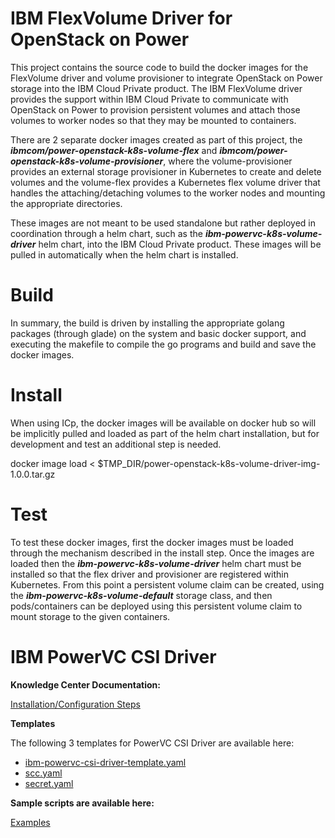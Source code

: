 # IBM FlexVolume Driver for OpenStack on Power


This project contains the source code to build the docker images for the FlexVolume driver and volume provisioner to integrate OpenStack on Power storage into the IBM Cloud Private product.  The IBM FlexVolume driver provides the support within IBM Cloud Private to communicate with OpenStack on Power to provision persistent volumes and attach those volumes to worker nodes so that they may be mounted to containers.

There are 2 separate docker images created as part of this project, the *__ibmcom/power-openstack-k8s-volume-flex__* and *__ibmcom/power-openstack-k8s-volume-provisioner__*, where the volume-provisioner provides an external storage provisioner in Kubernetes to create and delete volumes and the volume-flex provides a Kubernetes flex volume driver that handles the attaching/detaching volumes to the worker nodes and mounting the appropriate directories.

These images are not meant to be used standalone but rather deployed in coordination through a helm chart, such as the *__ibm-powervc-k8s-volume-driver__* helm chart, into the IBM Cloud Private product.  These images will be pulled in automatically when the helm chart is installed.

# Build
  In summary, the build is driven by installing the appropriate golang packages (through glade) on the system and basic docker support, and executing the makefile to compile the go programs and build and save the docker images. 

# Install
When using ICp, the docker images will be available on docker hub so will be implicitly pulled and loaded as part of the helm chart installation, but for development and test an additional step is needed.  

  docker image load < $TMP_DIR/power-openstack-k8s-volume-driver-img-1.0.0.tar.gz

# Test
To test these docker images, first the docker images must be loaded through the mechanism described in the install step.  Once the images are loaded then the *__ibm-powervc-k8s-volume-driver__* helm chart must be installed so that the flex driver and provisioner are registered within Kubernetes.  From this point a persistent volume claim can be created, using the *__ibm-powervc-k8s-volume-default__* storage class, and then pods/containers can be deployed using this persistent volume claim to mount storage to the given containers.


# IBM PowerVC CSI Driver

**Knowledge Center Documentation:**

[Installation/Configuration Steps](https://www.ibm.com/support/knowledgecenter/en/SSXK2N_1.4.4/com.ibm.powervc.standard.help.doc/powervc_csi_storage_install.html)

**Templates**

The following 3 templates for PowerVC CSI Driver are available here:

- [ibm-powervc-csi-driver-template.yaml](template/ibm-powervc-csi-driver-template.yaml)
- [scc.yaml](template/scc.yaml)
- [secret.yaml](template/secret.yaml)

**Sample scripts are available here:**

[Examples](csi_examples)

